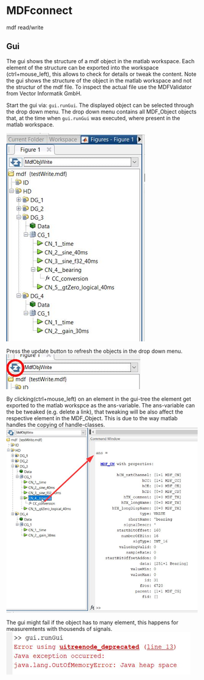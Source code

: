 # MDFconnect
mdf read/write

## Gui

The gui shows the structure of a mdf object in the matlab workspace. 
Each element of the structure can be exported into the workspace (ctrl+mouse_left), this allows to check for details or tweak the content.
Note the gui shows the structure of the object in the matlab workspace and not the structur of the mdf file.
To inspect the actual file use the MDFValidator from Vector Informatik GmbH.
  
Start the gui via: `gui.runGui`. The displayed object can be selected through the drop down menu. The drop down menu contains all MDF_Object objects that, 
at the time when `gui.runGui` was executed, where present in the matlab workspace.
  
![gui main](/doc/guiMain.JPG "main")
  
Press the update button to refresh the objects in the drop down menu.
![gui update](/doc/guiUpdate.JPG "update")
  
By clicking(ctrl+mouse_left) on an element in the gui-tree the element get exported to the matlab workspce as the ans-variable. The ans-variable can 
the be tweaked (e.g. delete a link), that tweaking will be also affect the respective element in the MDF_Object. This is due to the way matlab handles the 
copying of handle-classes.      
![gui ans](/doc/guiAns.JPG "ans")
  
The gui might fail if the object has to many element, this happens for measuremtents with thousends of signals.
![gui ans](/doc/guiError.JPG "error")
